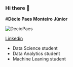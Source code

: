 ### Hi there 👋
#**Décio Paes Monteiro Júnior**

![DecioPaes](C:\Users\DMQX\Downloads\decio1.png)

[Linkedin](https://www.linkedin.com/in/DecioPaesMonteiroJunior/)

* Data Science student
* Data Analytics student
* Machine Leaning student


<!--
**DecioPaes/DecioPaes** is a ✨ _special_ ✨ repository because its `README.md` (this file) appears on your GitHub profile.

Here are some ideas to get you started:

- 🔭 I’m currently working on ...
- 🌱 I’m currently learning ...
- 👯 I’m looking to collaborate on ...
- 🤔 I’m looking for help with ...
- 💬 Ask me about ...
- 📫 How to reach me: ...
- 😄 Pronouns: ...
- ⚡ Fun fact: ...
-->
